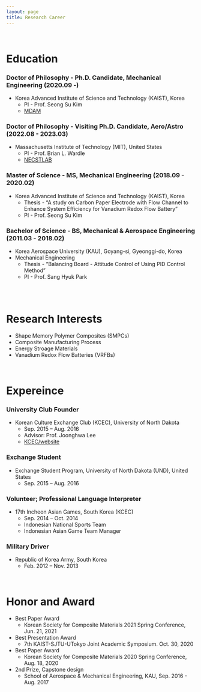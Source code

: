```yaml
---
layout: page
title: Research Career
---
```


<br/>

# Education

### Doctor of Philosophy - Ph.D. Candidate, Mechanical Engineering (2020.09 -)
* Korea Advanced Institute of Science and Technology (KAIST), Korea
  * PI - Prof. Seong Su Kim
  * [MDAM](https://mdam.kaist.ac.kr)

### Doctor of Philosophy - Visiting Ph.D. Candidate, Aero/Astro (2022.08 - 2023.03)
* Massachusetts Institute of Technology (MIT), United States
  * PI - Prof. Brian L. Wardle
  * [NECSTLAB](https://mdam.kaist.ac.kr)

### Master of Science - MS, Mechanical Engineering (2018.09 - 2020.02)
* Korea Advanced Institute of Science and Technology (KAIST), Korea
  * Thesis - “A study on Carbon Paper Electrode with Flow Channel to Enhance System Efficiency for Vanadium Redox Flow Battery”
  * PI - Prof. Seong Su Kim

### Bachelor of Science - BS, Mechanical & Aerospace Engineering (2011.03 - 2018.02)
* Korea Aerospace University (KAU), Goyang-si, Gyeonggi-do, Korea
* Mechanical Engineering 
  * Thesis - “Balancing Board - Attitude Control of Using PID Control Method”
  * PI - Prof. Sang Hyuk Park

<br/>
<br/>

# Research Interests

* Shape Memory Polymer Composites (SMPCs)
* Composite Manufacturing Process
* Energy Stroage Materials
* Vanadium Redox Flow Batteries (VRFBs)


<br/>

# Expereince

### University Club Founder

* Korean Culture Exchange Club (KCEC), University of North Dakota
  * Sep. 2015 – Aug. 2016
  * Advisor: Prof. Joonghwa Lee
  * [KCEC/website](https://involvement.und.edu/organization/KCEC)

### Exchange Student

* Exchange Student Program, University of North Dakota (UND), United States
  * Sep. 2015 – Aug. 2016

### Volunteer; Professional Language Interpreter

* 17th Incheon Asian Games, South Korea (KCEC)
  * Sep. 2014 – Oct. 2014
  * Indonesian National Sports Team
  * Indonesian Asian Game Team Manager


### Military Driver

* Republic of Korea Army, South Korea
  * Feb. 2012 – Nov. 2013


<br/>

# Honor and Award

* Best Paper Award
  * Korean Society for Composite Materials 2021 Spring Conference, Jun. 21, 2021
* Best Presentation Award
  * 7th KAIST-SJTU-UTokyo Joint Academic Symposium. Oct. 30, 2020
* Best Paper Award
  * Korean Society for Composite Materials 2020 Spring Conference, Aug. 18, 2020
* 2nd Prize, Capstone design
  * School of Aerospace & Mechanical Engineering, KAU, Sep. 2016 - Aug. 2017
